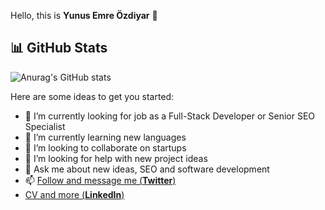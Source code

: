 Hello, this is **Yunus Emre Özdiyar** 👋

## 📊 GitHub Stats

![Anurag's GitHub stats](https://github-readme-stats.vercel.app/api?username=incendies&show_icons=true&theme=radical)


Here are some ideas to get you started:

- 🔭 I’m currently looking for job as a Full-Stack Developer or Senior SEO Specialist
- 🌱 I’m currently learning new languages
- 👯 I’m looking to collaborate on startups
- 🤔 I’m looking for help with new project ideas
- 💬 Ask me about new ideas, SEO and software development
- 📫 [Follow and message me (**Twitter**)](https://twitter.com/emreozdiyar)
-    [CV and more (**LinkedIn**)](https://linkedin.com/in/yunusemreozdiyar)
